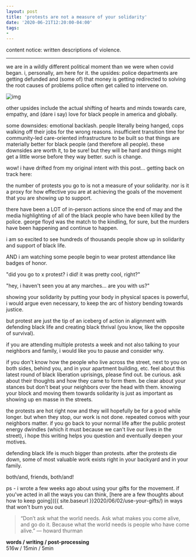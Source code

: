 ```yaml
---
layout: post
title: 'protests are not a measure of your solidarity'
date: '2020-06-21T12:20:00-04:00'
tags:
- 
--- 
```


content notice: written descriptions of violence. 

---

we are in a wildly different political moment than we were when covid began. i, personally, am here for it. the upsides: police departments are getting defunded and (some of) that money is getting redirected to solving the root causes of problems police often get called to intervene on. 

![img](https://i.imgur.com/mVPdyKT.png)

other upsides include the actual shifting of hearts and minds towards care, empathy, and (dare i say) love for black people in america and globally. 

some downsides: emotional backlash. people literally being hanged, cops walking off their jobs for the wrong reasons. insufficient transition time for community-led care-oriented infrastructure to be built so that things are materially better for black people (and therefore all people). these downsides are worth it, to be sure! but they will be hard and things might get a little worse before they way better. such is change. 

wow! i have drifted from my original intent with this post... getting back on track here: 

the number of protests you go to is not a measure of your solidarity. nor is it a proxy for how effective you are at achieving the goals of the movement that you are showing up to support.

there have been a LOT of in-person actions since the end of may and the media highlighting of all of the black people who have been killed by the police. george floyd was the match to the kindling, for sure, but the murders have been happening and continue to happen. 

i am so excited to see hundreds of thousands people show up in solidarity and support of black life. 

AND i am watching some people begin to wear protest attendance like badges of honor. 

"did you go to x protest? i did! it was pretty cool, right?"

"hey, i haven't seen you at any marches... are you with us?"

showing your solidarity by putting your body in physical spaces is powerful, i would argue even necessary, to keep the arc of history bending towards justice. 

but protest are just the tip of an iceberg of action in alignment with defending black life and creating black thrival (you know, like the opposite of survival). 

if you are attending multiple protests a week and not also talking to your neighbors and family, i would like you to pause and consider why. 

if you don't know how the people who live across the street, next to you on both sides, behind you, and in your apartment building, etc. feel about this latest round of black liberation uprisings, please find out. be curious. ask about their thoughts and how they came to form them. be clear about your stances but don't beat your neighbors over the head with them. knowing your block and moving them towards solidarity is just as important as showing up en masse in the streets. 

the protests are hot right now and they will hopefully be for a good while longer. but when they stop, our work is not done. repeated convos with your neighbors matter. if you go back to your normal life after the public protest energy dwindles (which it must because we can't live our lives in the street), i hope this writing helps you question and eventually deepen your motives. 

defending black life is much bigger than protests. after the protests die down, some of most valuable work exists right in your backyard and in your family. 

both/and, friends, both/and!

ps - i wrote a few weeks ago about using your gifts for the movement. if you've acted in all the ways you can think, [here are a few thoughts about how to keep going]({{ site.baseurl }}2020/06/02/use-your-gifts/) in ways that won't burn you out. 

> “Don’t ask what the world needs. Ask what makes you come alive, and go do it. Because what the world needs is people who have come alive.” — howard thurman

<!-- hyperlink bank -->


<!-- &#042; = asterisk -->
<!-- &#039; = single quote '-->

**words / writing / post-processing**  
516w / 15min / 5min